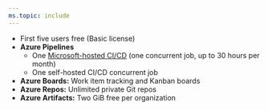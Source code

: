 ```yaml
---
ms.topic: include
---
```


- First five users free (Basic license)
- **Azure Pipelines**
  - One [Microsoft-hosted CI/CD](../pipelines/licensing/concurrent-jobs.md#how-much-do-parallel-jobs-cost) (one concurrent job, up to 30 hours per month)
  - One self-hosted CI/CD concurrent job
- **Azure Boards:** Work item tracking and Kanban boards
- **Azure Repos:** Unlimited private Git repos
- **Azure Artifacts:** Two GiB free per organization
